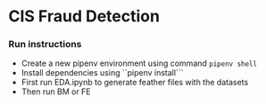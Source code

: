 # CIS Fraud Detection

### Run instructions
* Create a new pipenv environment using command ```pipenv shell```
* Install dependencies using ``pipenv install```
* First run EDA.ipynb to generate feather files with the datasets
* Then run BM or FE
